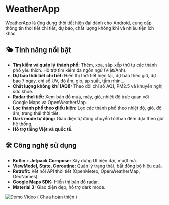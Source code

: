 # WeatherApp

WeatherApp là ứng dụng thời tiết hiện đại dành cho Android, cung cấp thông tin thời tiết chi tiết, dự báo, chất lượng không khí và nhiều tiện ích khác

## 🌤️ Tính năng nổi bật
- **Tìm kiếm và quản lý thành phố:** Thêm, xóa, sắp xếp thứ tự các thành phố yêu thích. Hỗ trợ tìm kiếm đa ngôn ngữ (Việt/Anh).
- **Dự báo thời tiết chi tiết:** Hiển thị thời tiết hiện tại, dự báo theo giờ, dự báo 7 ngày, chỉ số UV, độ ẩm, gió, áp suất, tầm nhìn...
- **Chất lượng không khí (AQI):** Theo dõi chỉ số AQI, PM2.5 và khuyến nghị sức khỏe.
- **Radar thời tiết:** Xem bản đồ mưa, mây, gió, nhiệt độ trực quan với Google Maps và OpenWeatherMap.
- **Lọc thành phố theo điều kiện:** Lọc các thành phố theo nhiệt độ, gió, độ ẩm, trạng thái thời tiết.
- **Dark mode tự động:** Giao diện tự động chuyển tối/ban đêm dựa theo giờ hệ thống.
- **Hỗ trợ tiếng Việt và quốc tế.**

## 🛠️ Công nghệ sử dụng
- **Kotlin + Jetpack Compose:** Xây dựng UI hiện đại, mượt mà.
- **ViewModel, State, Coroutine:** Quản lý trạng thái, bất đồng bộ hiệu quả.
- **Retrofit:** Kết nối API thời tiết (OpenMeteo, OpenWeatherMap, GeoNames).
- **Google Maps SDK:** Hiển thị bản đồ radar.
- **Material 3:** Giao diện đẹp, hỗ trợ dark mode.

[![Demo Video ( Chưa hoàn thiện )](https://img.youtube.com/vi/<video-id>/0.jpg)]([https://youtu.be/<video-id>](https://www.youtube.com/shorts/cFMx2yiosJY))

